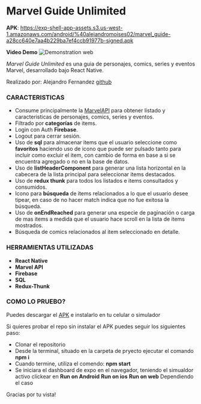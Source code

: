 # Marvel Guide Unlimited

**APK**: https://exp-shell-app-assets.s3.us-west-1.amazonaws.com/android/%40alejandromoises02/marvel_guide-a28cc640e7aa4b229ba7ef4ccb91977b-signed.apk

**Video Demo**
![Demonstration web](./assets/demo/marvelGuideVideoDemoA.gif)


*Marvel Guide Unlimited* es una guia de personajes, comics, series y eventos Marvel, desarrollado bajo React Native.

Realizado por: Alejandro Fernandez [github](https://github.com/alejandromoises02)

### CARACTERISTICAS

- Consume principalmente la [MarvelAPI](https://developer.marvel.com/) para obtener listado y caracteristicas de personajes, comics, series y eventos.
- Filtrado por **categorías** de items.
- Login con Auth **Firebase**.
- Logout para cerrar sesión.
- Uso de **sql** para almacenar items que el usuario seleccione como **favoritos** haciendo uso de icono que puede ser pulsado tanto para incluir como excluir el item, con cambio de forma en base a si se encuentra agregado o no en la base de datos.
- Uso de **listHeaderComponent** para generar una lista horizontal en la cabecera de la lista principal para seleccionar items destacados.
- Uso de **redux thunk** para todos los listados e items consultados y consumidos.
- Icono para **búsqueda** de items relacionados a lo que el usuario desee tipear, en caso de no hacer match indica que no fue exitosa la búsqueda.
- Uso de **onEndReached** para generar una especie de paginación o carga de mas items a medida que el usuario hace scroll en la lista de items mostrados.
- Búsqueda de comics relacionados al item seleccionado en detalle.


### HERRAMIENTAS UTILIZADAS 

- **React Native**
- **Marvel API**
- **Firebase** 
- **SQL** 
- **Redux-Thunk**

### COMO LO PRUEBO?

Puedes descargar el [APK](https://exp-shell-app-assets.s3.us-west-1.amazonaws.com/android/%40alejandromoises02/marvel_guide-a28cc640e7aa4b229ba7ef4ccb91977b-signed.apk) e instalarlo en tu celular o simulador 


Si quieres probar el repo sin instalar el APK puedes seguir los siguientes paso:

- Clonar el repositorio
- Desde la terminal, situado en la carpeta de pryecto ejecutar el comando **npm i**
- Cuando termine, utiliza el comendo: **npm start**
- Se iniciara el dashboard de expo en el navegador, teniendo el simualdor activo clickear en 
**Run on Android**
**Run on ios**
**Run on web**
Dependiendo el caso

Gracias por tu vista! 

